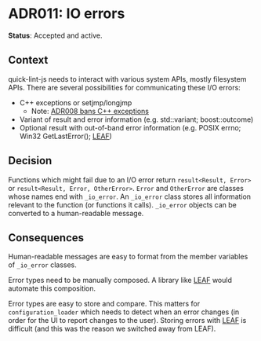 # ADR011: IO errors

**Status**: Accepted and active.

## Context

quick-lint-js needs to interact with various system APIs, mostly filesystem
APIs. There are several possibilities for communicating these I/O errors:

* C++ exceptions or setjmp/longjmp
  * Note: [ADR008 bans C++ exceptions](ADR008-Exceptions.md)
* Variant of result and error information (e.g. std::variant; boost::outcome)
* Optional result with out-of-band error information (e.g. POSIX errno; Win32
  GetLastError(); [LEAF][])

## Decision

Functions which might fail due to an I/O error return `result<Result, Error>` or
`result<Result, Error, OtherError>`. `Error` and `OtherError` are classes whose
names end with `_io_error`. An `_io_error` class stores all information relevant
to the function (or functions it calls). `_io_error` objects can be converted to
a human-readable message.

## Consequences

Human-readable messages are easy to format from the member variables of
`_io_error` classes.

Error types need to be manually composed. A library like [LEAF][] would automate
this composition.

Error types are easy to store and compare. This matters for
`configuration_loader` which needs to detect when an error changes (in order for
the UI to report changes to the user). Storing errors with [LEAF][] is difficult
(and this was the reason we switched away from LEAF).

[LEAF]: https://www.boost.org/doc/libs/1_76_0/libs/leaf/doc/html/index.html
